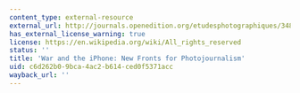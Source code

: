 ```yaml
---
content_type: external-resource
external_url: http://journals.openedition.org/etudesphotographiques/3480
has_external_license_warning: true
license: https://en.wikipedia.org/wiki/All_rights_reserved
status: ''
title: 'War and the iPhone: New Fronts for Photojournalism'
uid: c6d262b0-9bca-4ac2-b614-ced0f5371acc
wayback_url: ''
---
```

